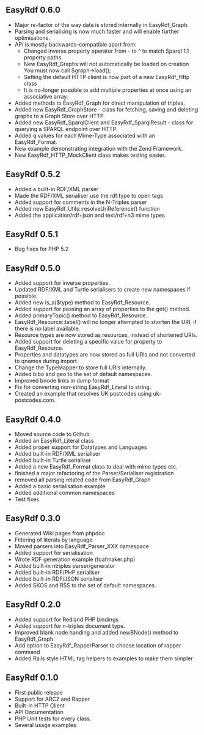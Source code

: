 EasyRdf 0.6.0
-------------
* Major re-factor of the way data is stored internally in EasyRdf_Graph.
* Parsing and serialising is now much faster and will enable further optimisations.
* API is mostly backwards-compatible apart from:
  - Changed inverse property operator from - to ^ to match Sparql 1.1 property paths.
  - New EasyRdf_Graphs will not automatically be loaded on creation
    You must now call $graph->load();
  - Setting the default HTTP client is now part of a new EasyRdf_Http class
  - It is no-longer possible to add multiple properties at once using an associative array.
* Added methods to EasyRdf_Graph for direct manipulation of triples.
* Added new EasyRdf_GraphStore - class for fetching, saving and deleting graphs to a Graph Store over HTTP.
* Added new EasyRdf_SparqlClient and EasyRdf_SparqlResult - class for querying a SPARQL endpoint over HTTP.
* Added q values for each Mime-Type associated with an EasyRdf_Format.
* New example demonstrating integration with the Zend Framework.
* New EasyRdf_HTTP_MockClient class makes testing easier.


EasyRdf 0.5.2
-------------
* Added a built-in RDF/XML parser
* Made the RDF/XML serialiser use the rdf:type to open tags
* Added support for comments in the N-Triples parser
* Added new EasyRdf_Utils::resolveUriReference() function
* Added the application/rdf+json and text/rdf+n3 mime types


EasyRdf 0.5.1
-------------
* Bug fixes for PHP 5.2


EasyRdf 0.5.0
-------------
* Added support for inverse properties.
* Updated RDF/XML and Turtle serialisers to create new namespaces if possible.
* Added new is_a($type) method to EasyRdf_Resource.
* Added support for passing an array of properties to the get() method.
* Added primaryTopic() method to EasyRdf_Resource.
* EasyRdf_Resource::label() will no longer attempted to shorten the URI,
  if there is no label available.
* Resource types are now stored as resources, instead of shortened URIs.
* Added support for deleting a specific value for property to EasyRdf_Resource.
* Properties and datatypes are now stored as full URIs and not
  converted to qnames during import.
* Change the TypeMapper to store full URIs internally.
* Added bibo and geo to the set of default namespaces.
* Improved bnode links in dump format
* Fix for converting non-string EasyRdf_Literal to string.
* Created an example that resolves UK postcodes using uk-postcodes.com.


EasyRdf 0.4.0
-------------
* Moved source code to Github
* Added an EasyRdf_Literal class
* Added proper support for Datatypes and Languages
* Added built-in RDF/XML serialiser
* Added built-in Turtle serialiser
* Added a new EasyRdf_Format class to deal with mime types etc.
* finished a major refactoring of the Parser/Serialiser registration
* removed all parsing related code from EasyRdf_Graph
* Added a basic serialisation example
* Added additional common namespaces
* Test fixes


EasyRdf 0.3.0
-------------
* Generated Wiki pages from phpdoc
* Filtering of literals by language
* Moved parsers into EasyRdf_Parser_XXX namespace
* Added support for serialisation
* Wrote RDF generation example (foafmaker.php)
* Added built-in ntriples parser/generator
* Added built-in RDF/PHP serialiser
* Added built-in RDF/JSON serialiser
* Added SKOS and RSS to the set of default namespaces.


EasyRdf 0.2.0
-------------
* Added support for Redland PHP bindings
* Added support for n-triples document type.
* Improved blank node handing and added newBNode() method to EasyRdf_Graph.
* Add option to EasyRdf_RapperParser to choose location of rapper command
* Added Rails style HTML tag helpers to examples to make them simpler


EasyRdf 0.1.0
-------------
* First public release
* Support for ARC2 and Rapper
* Built-in HTTP Client
* API Documentation
* PHP Unit tests for every class.
* Several usage examples
